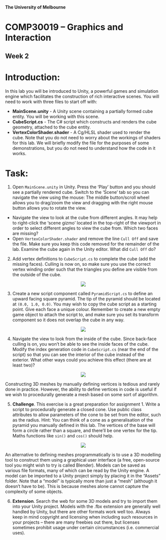 **The University of Melbourne**
# COMP30019 – Graphics and Interaction

## Week 2


# Introduction:

In this lab you will be introduced to Unity, a powerful games and simulation engine which facilitates the construction of rich interactive scenes.
You will need to work with three files to start off with:
* **MainScene.unity** - A Unity scene containing a partially formed cube entity. You will be working with this scene.
* **CubeScript.cs** - The C# script which constructs and renders the cube geometry, attached to the cube entity.
* **VertexColorShader.shader** - A Cg/HLSL shader used to render the cube. Note that you do not need to worry about the workings of shaders for this lab. We will briefly modify the file for the purposes of some demonstrations, but you do not need to understand how the code in it works.

# Task:

1. Open `MainScene.unity` in Unity. Press the ‘Play’ button and you should see a partially rendered cube. Switch to the ‘Scene’ tab so you can navigate the view using the mouse: The middle button/scroll wheel allows you to drag/zoom the view and dragging with the right mouse button allows you to rotate the view.
  - Navigate the view to look at the cube from different angles. It may help to right-click the ‘scene gizmo’ located in the top-right of the viewport in order to select different angles to view the cube from. Which two faces are missing?
  - Open `VertexColorShader.shader` and remove the line `Cull Off` and save the file. Make sure you keep this code removed for the remainder of the lab. Examine the cube again in the Unity editor. What did `Cull Off` do?
  
2. Add vertex definitions to `CubeScript.cs` to complete the cube (add the missing faces). Culling is now on, so make sure you use the correct vertex winding order such that the triangles you define are visible from the outside of the cube.

<p align="center">
  <img src="Gifs/2-Cube.gif">
</p>

3. Create a new script component called `PyramidScript.cs` to define an upward facing square pyramid. The tip of the pyramid should be located at `(0.0, 1.0, 0.0)`. You may wish to copy the cube script as a starting point. Give each face a unique colour. Remember to create a new empty game object to attach the script to, and make sure you set its transform component so it does not overlap the cube in any way.

<p align="center">
  <img src="Gifs/3-Pyramid.gif">
</p>

4. Navigate the view to look from the inside of the cube. Since back-face culling is on, you won’t be able to see the inside faces of the cube. Modify the index generation code in `CubeScript.cs` (near the end of the script) so that you can see the interior of the cube instead of the exterior. What other ways could you achieve this effect (there are at least two)?

<p align="center">
  <img src="Gifs/4-Inside.gif">
</p>

Constructing 3D meshes by manually defining vertices is tedious and rarely done in practice. However, the ability to define vertices in code is useful if we wish to procedurally generate a mesh based on some sort of algorithm.

5. **Challenge**. This exercise is a great preparation for assignment 1. Write a script to procedurally generate a closed cone. Use public class attributes to allow parameters of the cone to be set from the editor, such as the radius. Hint: You can think of a cone as a generalisation of the pyramid you manually defined in this lab. The vertices of the base will form a circle rather than a square, and there’ll be one vertex for the tip. Maths functions like `sin()` and `cos()` should help.

<p align="center">
  <img src="Gifs/5-Challenge.gif">
</p>

An alternative to defining meshes programmatically is to use a 3D modelling tool to construct them using a graphical user interface (a free, open-source tool you might wish to try is called Blender). Models can be saved as various file formats, many of which can be read by the Unity engine. A model can be imported to a Unity project simply by placing it in the “Assets” folder. Note that a “model” is typically more than just a “mesh” (although it doesn’t have to be). This is because meshes alone cannot capture the complexity of some objects.

6. **Extension**. Search the web for some 3D models and try to import them into your Unity project. Models with the .fbx extension are generally well handled by Unity, but there are other formats work well too. Always keep in mind copyright and licensing when including such resources in your projects – there are many freebies out there, but licenses sometimes prohibit usage under certain circumstances (i.e. commercial uses).
